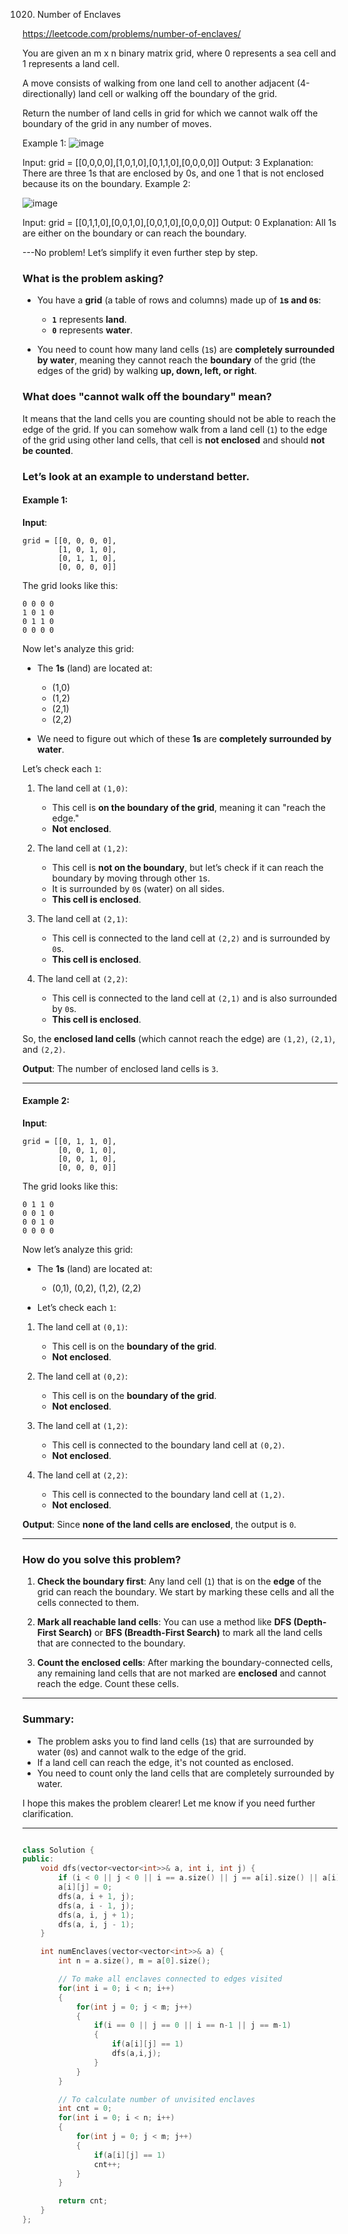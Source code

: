 1020. Number of Enclaves

https://leetcode.com/problems/number-of-enclaves/

You are given an m x n binary matrix grid, where 0 represents a sea cell and 1 represents a land cell.

A move consists of walking from one land cell to another adjacent (4-directionally) land cell or walking off the boundary of the grid.

Return the number of land cells in grid for which we cannot walk off the boundary of the grid in any number of moves.

 

Example 1:
![image](https://github.com/user-attachments/assets/08b042f5-7088-4b93-b3d7-904914f036c2)


Input: grid = [[0,0,0,0],[1,0,1,0],[0,1,1,0],[0,0,0,0]]
Output: 3
Explanation: There are three 1s that are enclosed by 0s, and one 1 that is not enclosed because its on the boundary.
Example 2:

![image](https://github.com/user-attachments/assets/c3771b60-56cf-465c-85c3-c1feb5613e52)

Input: grid = [[0,1,1,0],[0,0,1,0],[0,0,1,0],[0,0,0,0]]
Output: 0
Explanation: All 1s are either on the boundary or can reach the boundary.

---No problem! Let’s simplify it even further step by step.

### What is the problem asking?

- You have a **grid** (a table of rows and columns) made up of **`1`s and `0`s**:
  - **`1`** represents **land**.
  - **`0`** represents **water**.
  
- You need to count how many land cells (`1`s) are **completely surrounded by water**, meaning they cannot reach the **boundary** of the grid (the edges of the grid) by walking **up, down, left, or right**.

### What does "cannot walk off the boundary" mean?

It means that the land cells you are counting should not be able to reach the edge of the grid. If you can somehow walk from a land cell (`1`) to the edge of the grid using other land cells, that cell is **not enclosed** and should **not be counted**.

### Let’s look at an example to understand better.

#### Example 1:

**Input**:  
```
grid = [[0, 0, 0, 0], 
        [1, 0, 1, 0], 
        [0, 1, 1, 0], 
        [0, 0, 0, 0]]
```

The grid looks like this:

```
0 0 0 0
1 0 1 0
0 1 1 0
0 0 0 0
```

Now let's analyze this grid:

- The **1s** (land) are located at:
  - (1,0)
  - (1,2)
  - (2,1)
  - (2,2)
  
- We need to figure out which of these **1s** are **completely surrounded by water**.

Let’s check each `1`:

1. The land cell at `(1,0)`:
   - This cell is **on the boundary of the grid**, meaning it can "reach the edge."
   - **Not enclosed**.

2. The land cell at `(1,2)`:
   - This cell is **not on the boundary**, but let’s check if it can reach the boundary by moving through other `1`s.
   - It is surrounded by `0`s (water) on all sides.
   - **This cell is enclosed**.

3. The land cell at `(2,1)`:
   - This cell is connected to the land cell at `(2,2)` and is surrounded by `0`s.
   - **This cell is enclosed**.

4. The land cell at `(2,2)`:
   - This cell is connected to the land cell at `(2,1)` and is also surrounded by `0`s.
   - **This cell is enclosed**.

So, the **enclosed land cells** (which cannot reach the edge) are `(1,2)`, `(2,1)`, and `(2,2)`.

**Output**: The number of enclosed land cells is `3`.

---

#### Example 2:

**Input**:  
```
grid = [[0, 1, 1, 0], 
        [0, 0, 1, 0], 
        [0, 0, 1, 0], 
        [0, 0, 0, 0]]
```

The grid looks like this:

```
0 1 1 0
0 0 1 0
0 0 1 0
0 0 0 0
```

Now let’s analyze this grid:

- The **1s** (land) are located at:
  - (0,1), (0,2), (1,2), (2,2)
  
- Let’s check each `1`:

1. The land cell at `(0,1)`:
   - This cell is on the **boundary of the grid**.
   - **Not enclosed**.

2. The land cell at `(0,2)`:
   - This cell is on the **boundary of the grid**.
   - **Not enclosed**.

3. The land cell at `(1,2)`:
   - This cell is connected to the boundary land cell at `(0,2)`.
   - **Not enclosed**.

4. The land cell at `(2,2)`:
   - This cell is connected to the boundary land cell at `(1,2)`.
   - **Not enclosed**.

**Output**: Since **none of the land cells are enclosed**, the output is `0`.

---

### How do you solve this problem?

1. **Check the boundary first**: Any land cell (`1`) that is on the **edge** of the grid can reach the boundary. We start by marking these cells and all the cells connected to them.

2. **Mark all reachable land cells**: You can use a method like **DFS (Depth-First Search)** or **BFS (Breadth-First Search)** to mark all the land cells that are connected to the boundary.

3. **Count the enclosed cells**: After marking the boundary-connected cells, any remaining land cells that are not marked are **enclosed** and cannot reach the edge. Count these cells.

---

### Summary:
- The problem asks you to find land cells (`1`s) that are surrounded by water (`0`s) and cannot walk to the edge of the grid.
- If a land cell can reach the edge, it's not counted as enclosed.
- You need to count only the land cells that are completely surrounded by water.

I hope this makes the problem clearer! Let me know if you need further clarification.

---

```cpp

class Solution {
public:
    void dfs(vector<vector<int>>& a, int i, int j) {
        if (i < 0 || j < 0 || i == a.size() || j == a[i].size() || a[i][j] != 1) return;
        a[i][j] = 0;
        dfs(a, i + 1, j);
        dfs(a, i - 1, j);
        dfs(a, i, j + 1);
        dfs(a, i, j - 1);
    }

    int numEnclaves(vector<vector<int>>& a) {
        int n = a.size(), m = a[0].size();

        // To make all enclaves connected to edges visited
        for(int i = 0; i < n; i++)
        {
            for(int j = 0; j < m; j++)
            {
                if(i == 0 || j == 0 || i == n-1 || j == m-1)
                {
                    if(a[i][j] == 1)
                    dfs(a,i,j);
                }
            }
        }

        // To calculate number of unvisited enclaves
        int cnt = 0;
        for(int i = 0; i < n; i++)
        {
            for(int j = 0; j < m; j++)
            {
                if(a[i][j] == 1)
                cnt++;
            }
        }

        return cnt;
    }
};

```
 
